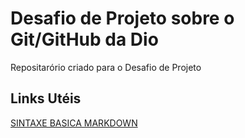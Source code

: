 # Desafio  de Projeto  sobre o Git/GitHub da Dio
Repositarório criado para o Desafio de Projeto 

## Links Utéis
[SINTAXE BASICA MARKDOWN](https://www.markdownguide.org/basic-syntax/)
